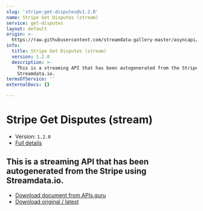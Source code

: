 ```yaml
---
slug: 'stripe:get-disputes@v1.2.0'
name: Stripe Get Disputes (stream)
service: get-disputes
layout: default
origin: >-
  https://raw.githubusercontent.com/streamdata-gallery-master/asyncapi/master/_listings/stripe/stripe-get-disputes-stream-async.md
info:
  title: Stripe Get Disputes (stream)
  version: 1.2.0
  description: >-
    This is a streaming API that has been autogenerated from the Stripe using
    Streamdata.io.
termsOfService: ''
externalDocs: {}

---
```

# Stripe Get Disputes (stream)

* Version: `1.2.0`
* [Full details](../html/stripe:get-disputes@v1.2.0.html)



## This is a streaming API that has been autogenerated from the Stripe using Streamdata.io.



* [Download document from APIs.guru](https://raw.githubusercontent.com/APIs-guru/asyncapi-directory/master/docs/APIs/stripe%3Aget-disputes%40v1.2.0.yaml)
* [Download original / latest](https://raw.githubusercontent.com/streamdata-gallery-master/asyncapi/master/_listings/stripe/stripe-get-disputes-stream-async.md)

<script type="application/ld+json">
{
  "@context": "http://schema.org/",
  "@type": "WebAPI",
  "description": "This is a streaming API that has been autogenerated from the Stripe using Streamdata.io.",
  "documentation": "",

  "name": "Stripe Get Disputes (stream)"
}
</script>
